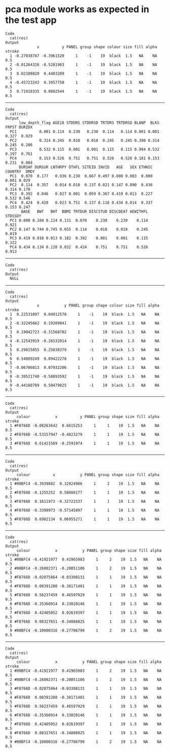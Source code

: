 # pca module works as expected in the test app

    Code
      cat(res)
    Output
                  x          y PANEL group shape colour size fill alpha stroke
      1 -0.27038787 -0.3961520     1    -1    19  black  1.5   NA    NA    0.5
      2 -0.01264326 -0.5281983     1    -1    19  black  1.5   NA    NA    0.5
      3  0.02108020  0.4483209     1    -1    19  black  1.5   NA    NA    0.5
      4 -0.45723243  0.3957750     1    -1    19  black  1.5   NA    NA    0.5
      5  0.71918335  0.0802544     1    -1    19  black  1.5   NA    NA    0.5

---

    Code
      cat(res)
    Output
          low_depth_flag AGE18 STDDRS STDDRSD TRTDRS TRTDRSD BLANP  BLKS FRPST DURIDX
      PC1          0.001 0.114  0.230   0.230  0.114   0.114 0.001 0.001 0.327  0.029
      PC2          0.314 0.245  0.018   0.018  0.245   0.245 0.390 0.314 0.245  0.206
      PC3          0.532 0.115  0.001   0.001  0.115   0.115 0.994 0.532 0.197  0.761
      PC4          0.153 0.526  0.751   0.751  0.526   0.526 0.181 0.153 0.231  0.004
          DURSAF DURSUR LNTHRPY DTHFL SITEID INVID   AGE   SEX ETHNIC COUNTRY  DMDY
      PC1  0.070  0.177   0.936 0.230  0.667 0.497 0.000 0.083  0.000   0.001 0.029
      PC2  0.114  0.357   0.014 0.018  0.137 0.021 0.147 0.890  0.436   0.314 0.178
      PC3  0.392  0.046   0.027 0.001  0.059 0.367 0.419 0.013  0.227   0.532 0.546
      PC4  0.424  0.420   0.023 0.751  0.137 0.116 0.434 0.014  0.337   0.153 0.247
           BAGE   BWT   BHT  BBMI TRTDUR DISCSTUD DISCDEAT AEWITHFL STDSSDY
      PC1 0.000 0.104 0.114 0.131  0.070    0.230    0.230    0.114   0.921
      PC2 0.147 0.744 0.745 0.655  0.114    0.018    0.018    0.245   0.019
      PC3 0.419 0.018 0.013 0.182  0.392    0.001    0.001    0.115   0.322
      PC4 0.434 0.134 0.128 0.032  0.424    0.751    0.751    0.526   0.913

---

    Code
      cat(res)
    Output
      NULL

---

    Code
      cat(res)
    Output
                  x           y PANEL group shape colour size fill alpha stroke
      1  0.22531097  0.04912578     1    -1    19  black  1.5   NA    NA    0.5
      2 -0.32245662  0.19209841     1    -1    19  black  1.5   NA    NA    0.5
      3  0.19042723 -0.31568702     1    -1    19  black  1.5   NA    NA    0.5
      4 -0.12543919 -0.26532014     1    -1    19  black  1.5   NA    NA    0.5
      5  0.29815055  0.25038379     1    -1    19  black  1.5   NA    NA    0.5
      6  0.54809249  0.09422278     1    -1    19  black  1.5   NA    NA    0.5
      7 -0.06706013  0.07932206     1    -1    19  black  1.5   NA    NA    0.5
      8 -0.30521740 -0.58893592     1    -1    19  black  1.5   NA    NA    0.5
      9 -0.44180789  0.50479025     1    -1    19  black  1.5   NA    NA    0.5

---

    Code
      cat(res)
    Output
         colour           x          y PANEL group shape size fill alpha stroke
      1 #F8766D -0.08263642  0.6615253     1     1    19  1.5   NA    NA    0.5
      2 #F8766D -0.53157947 -0.4023279     1     1    19  1.5   NA    NA    0.5
      3 #F8766D  0.61421589 -0.2591974     1     1    19  1.5   NA    NA    0.5

---

    Code
      cat(res)
    Output
         colour          x           y PANEL group shape size fill alpha stroke
      1 #00BFC4 -0.3939882  0.32024986     1     2    19  1.5   NA    NA    0.5
      2 #F8766D -0.1255252  0.50888177     1     1    19  1.5   NA    NA    0.5
      3 #F8766D  0.1611973 -0.32722537     1     1    19  1.5   NA    NA    0.5
      4 #F8766D -0.3398973 -0.57145897     1     1    19  1.5   NA    NA    0.5
      5 #F8766D  0.6982134  0.06955271     1     1    19  1.5   NA    NA    0.5

---

    Code
      cat(res)
    Output
         colour           x           y PANEL group shape size fill alpha stroke
      1 #00BFC4 -0.41921977  0.41965983     1     2    19  1.5   NA    NA    0.5
      2 #00BFC4 -0.26002371 -0.20051106     1     2    19  1.5   NA    NA    0.5
      3 #F8766D -0.02075864 -0.03308131     1     1    19  1.5   NA    NA    0.5
      4 #F8766D  0.08391280 -0.38171401     1     1    19  1.5   NA    NA    0.5
      5 #F8766D  0.56237459  0.46597929     1     1    19  1.5   NA    NA    0.5
      6 #F8766D -0.35360914  0.33020146     1     1    19  1.5   NA    NA    0.5
      7 #F8766D  0.42405052  0.02619397     1     1    19  1.5   NA    NA    0.5
      8 #F8766D  0.08327651 -0.34886025     1     1    19  1.5   NA    NA    0.5
      9 #00BFC4 -0.10000316 -0.27786790     1     2    19  1.5   NA    NA    0.5

---

    Code
      cat(res)
    Output
         colour           x           y PANEL group shape size fill alpha stroke
      1 #00BFC4 -0.41921977  0.41965983     1     2    19  1.5   NA    NA    0.5
      2 #00BFC4 -0.26002371 -0.20051106     1     2    19  1.5   NA    NA    0.5
      3 #F8766D -0.02075864 -0.03308131     1     1    19  1.5   NA    NA    0.5
      4 #F8766D  0.08391280 -0.38171401     1     1    19  1.5   NA    NA    0.5
      5 #F8766D  0.56237459  0.46597929     1     1    19  1.5   NA    NA    0.5
      6 #F8766D -0.35360914  0.33020146     1     1    19  1.5   NA    NA    0.5
      7 #F8766D  0.42405052  0.02619397     1     1    19  1.5   NA    NA    0.5
      8 #F8766D  0.08327651 -0.34886025     1     1    19  1.5   NA    NA    0.5
      9 #00BFC4 -0.10000316 -0.27786790     1     2    19  1.5   NA    NA    0.5

